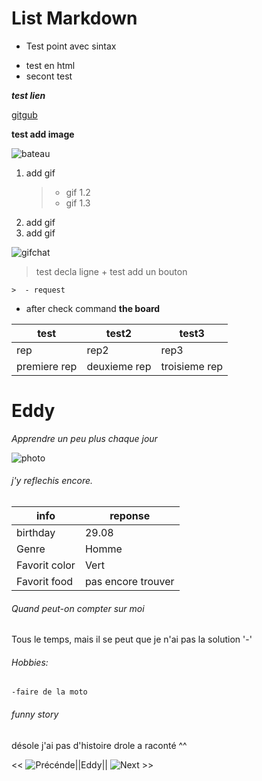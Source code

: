 # List Markdown

- Test point avec sintax

<ul>
<li>test en html</li>
<li> secont 
test </li>
</ul>

***test lien***

[gitgub](https://github.com/)

**test add image**

![bateau](https://wettoncraft.com/sites/default/files/styles/project__1200x900_/public/2022-01/quel-bateau-a-moteur-pour-quel-programme-de-navigation.jpg?itok=0Zqit_LX)

1. add gif
	> - gif 1.2
	> - gif 1.3
2. add gif
1. add gif

![gifchat](https://mir-s3-cdn-cf.behance.net/project_modules/max_1200/5eeea355389655.59822ff824b72.gif)

>test decla ligne + test add un bouton

	>  - request
- after check command
**the board**

|test|test2|test3|
|-|-|-|
|rep|rep2|rep3|
|premiere rep|deuxieme rep|troisieme rep|
 

# Eddy
*Apprendre un peu plus chaque jour*

![photo]('/home/melonde-zeus/Pictures/Moi.jpg' )

###### j'y reflechis encore.

|info|reponse|
|-|-|
|birthday|29.08|
|Genre|Homme|
|Favorit color|Vert|
|Favorit food|pas encore trouver|

###### Quand peut-on compter sur moi 

Tous le temps, mais il se peut que je n'ai pas la solution '-'

###### Hobbies:
	-faire de la moto

###### funny story
désole j'ai pas d'histoire drole a raconté ^^


<< ![Précénde](https://github.com/VVKDO98/challenge-markdown)||Eddy|| ![Next](https://github.com/selim9106/challenge-markdown#readme) >>
	 
